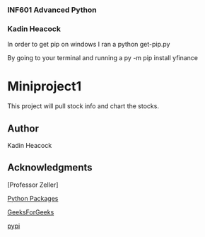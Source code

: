 ### INF601 Advanced Python
### Kadin Heacock

In order to get pip on windows I ran a python get-pip.py  

By going to your terminal and running a  py -m pip install yfinance

# Miniproject1

This project will pull stock info and chart the stocks. 

## Author

Kadin Heacock

## Acknowledgments

[Professor Zeller]

[Python Packages](https://packaging.python.org/en/latest/tutorials/installing-packages/)

[GeeksForGeeks](https://www.geeksforgeeks.org/how-to-use-yfinance-api-with-python/)

[pypi](https://pypi.org/project/yfinance/)

